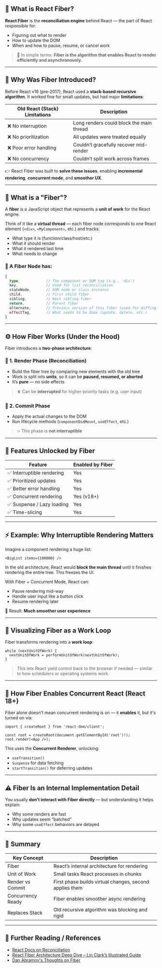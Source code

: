 
## 🧠 What is React Fiber?

**React Fiber** is the **reconciliation engine** behind React — the part of React responsible for:

* Figuring out what to render
* How to update the DOM
* When and how to pause, resume, or cancel work

> 📌 In simple terms: **Fiber is the algorithm that enables React to render efficiently and asynchronously.**

---

## 📜 Why Was Fiber Introduced?

Before React v16 (pre-2017), React used a **stack-based recursive algorithm**. It worked fine for small updates, but had major **limitations**:

| Old React (Stack) Limitations | Description                              |
| ----------------------------- | ---------------------------------------- |
| ❌ No interruption             | Long renders could block the main thread |
| ❌ No prioritization           | All updates were treated equally         |
| ❌ Poor error handling         | Couldn’t gracefully recover mid-render   |
| ❌ No concurrency              | Couldn’t split work across frames        |

👉 React Fiber was built to **solve these issues**, enabling **incremental rendering**, **concurrent mode**, and **smoother UX**.

---

## 🚧 What is a "Fiber"?

A **fiber** is a JavaScript object that represents a **unit of work** for the React engine.

Think of it like a **virtual thread** — each fiber node corresponds to one React element (`<div>`, `<MyComponent>`, etc.) and tracks:

* What type it is (function/class/host/etc.)
* What it should render
* What it rendered last time
* What needs to change

### 🔹 A Fiber Node has:

```ts
{
  type,            // The component or DOM tag (e.g., 'div')
  key,             // Used for list reconciliation
  stateNode,       // DOM node or class instance
  child,           // First child fiber
  sibling,         // Next sibling fiber
  return,          // Parent fiber
  alternate,       // Previous version of this fiber (used for diffing)
  effectTag,       // What needs to be done (update, delete, etc.)
}
```

---

## ⚙️ How Fiber Works (Under the Hood)

Fiber introduces a **two-phase architecture**:

### 🔹 1. **Render Phase (Reconciliation)**

* Build the fiber tree by comparing new elements with the old tree
* Work is split into **units**, so it can be **paused, resumed, or aborted**
* It’s **pure** — no side effects

> ⏸️ Can be **interrupted** for higher-priority tasks (e.g. user input)

### 🔹 2. **Commit Phase**

* Apply the actual changes to the DOM
* Run lifecycle methods (`componentDidMount`, `useEffect`, etc.)

> 🔥 This phase is **not interruptible**

---

## 🧩 Features Unlocked by Fiber

| Feature                   | Enabled by Fiber |
| ------------------------- | ---------------- |
| ✅ Interruptible rendering | Yes              |
| ✅ Prioritized updates     | Yes              |
| ✅ Better error handling   | Yes              |
| ✅ Concurrent rendering    | Yes (v18+)       |
| ✅ Suspense / Lazy loading | Yes              |
| ✅ Time-slicing            | Yes              |

---

## ⚡ Example: Why Interruptible Rendering Matters

Imagine a component rendering a huge list:

```tsx
<BigList items={100000} />
```

In the old architecture, React would **block the main thread** until it finishes rendering the entire tree. This freezes the UI.

With Fiber + Concurrent Mode, React can:

* Pause rendering mid-way
* Handle user input like a button click
* Resume rendering later

🎯 Result: **Much smoother user experience**

---

## 🧠 Visualizing Fiber as a Work Loop

Fiber transforms rendering into a **work loop**:

```tsx
while (nextUnitOfWork) {
  nextUnitOfWork = performUnitOfWork(nextUnitOfWork);
}
```

> This lets React yield control back to the browser if needed — similar to how schedulers or operating systems work.

---

## 🧪 How Fiber Enables Concurrent React (React 18+)

Fiber alone doesn't mean concurrent rendering is on — it **enables** it, but it's turned on via:

```tsx
import { createRoot } from 'react-dom/client';

const root = createRoot(document.getElementById('root')!);
root.render(<App />);
```

This uses the **Concurrent Renderer**, unlocking:

* `useTransition()`
* `Suspense` for data fetching
* `startTransition()` for deferring updates

---

## ⚠️ Fiber Is an Internal Implementation Detail

You usually **don’t interact with Fiber directly** — but understanding it helps explain:

* Why some renders are fast
* Why updates seem “batched”
* Why some `useEffect` behaviors are delayed

---

## 🧠 Summary

| Key Concept       | Description                                             |
| ----------------- | ------------------------------------------------------- |
| Fiber             | React’s internal architecture for rendering             |
| Unit of Work      | Small tasks React processes in chunks                   |
| Render vs Commit  | First phase builds virtual changes, second applies them |
| Concurrency Ready | Fiber enables smoother async rendering                  |
| Replaces Stack    | Old recursive algorithm was blocking and rigid          |

---

## 🔗 Further Reading / References

* [React Docs on Reconciliation](https://reactjs.org/docs/reconciliation.html)
* [React Fiber Architecture Deep Dive – Lin Clark’s Illustrated Guide](https://reactjs.org/blog/2017/09/26/react-v16.0.html)
* [Dan Abramov's Thoughts on Fiber](https://overreacted.io/)

